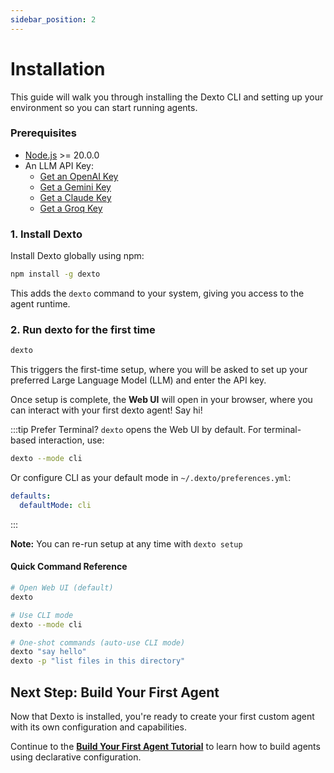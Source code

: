 ```yaml
---
sidebar_position: 2
---
```


# Installation

This guide will walk you through installing the Dexto CLI and setting up your environment so you can start running agents.

### Prerequisites
- [Node.js](https://nodejs.org/en/download) >= 20.0.0
- An LLM API Key:
  -  [Get an OpenAI Key](https://platform.openai.com/api-keys)
  -  [Get a Gemini Key](https://aistudio.google.com/apikey)
  -  [Get a Claude Key](https://console.anthropic.com/settings/keys)
  -  [Get a Groq Key](https://console.groq.com/keys)

### 1. Install Dexto
Install Dexto globally using npm:

```bash
npm install -g dexto
```
This adds the `dexto` command to your system, giving you access to the agent runtime.

### 2. Run dexto for the first time

```bash
dexto
```

This triggers the first-time setup, where you will be asked to set up your preferred Large Language Model (LLM) and enter the API key.

Once setup is complete, the **Web UI** will open in your browser, where you can interact with your first dexto agent! Say hi!

:::tip Prefer Terminal?
`dexto` opens the Web UI by default. 
For terminal-based interaction, use:
```bash
dexto --mode cli
```

Or configure CLI as your default mode in `~/.dexto/preferences.yml`:
```yaml
defaults:
  defaultMode: cli
```
:::

**Note:** You can re-run setup at any time with `dexto setup`

#### Quick Command Reference

```bash
# Open Web UI (default)
dexto

# Use CLI mode
dexto --mode cli

# One-shot commands (auto-use CLI mode)
dexto "say hello"
dexto -p "list files in this directory"
```

## Next Step: Build Your First Agent
Now that Dexto is installed, you're ready to create your first custom agent with its own configuration and capabilities.

Continue to the **[Build Your First Agent Tutorial](./build-first-agent-tutorial.mdx)** to learn how to build agents using declarative configuration. 
